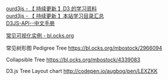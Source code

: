 [ourd3js - 【 持续更新 】D3 的学习资料](http://www.ourd3js.com/wordpress/?p=865)  
[ourd3js - 【 持续更新 】本站学习目录汇总](http://www.ourd3js.com/wordpress/?p=2209)  
[D3JS-API--中文手册](https://github.com/mbostock/d3/wiki/API--%E4%B8%AD%E6%96%87%E6%89%8B%E5%86%8C)  

[常见可视化实例 - bl.ocks.org](https://bl.ocks.org/)

常见树形图
Pedigree Tree
https://bl.ocks.org/mbostock/2966094

Collapsible Tree
https://bl.ocks.org/mbostock/4339083

D3.js Tree Layout chart
http://codepen.io/augbog/pen/LEXZKK